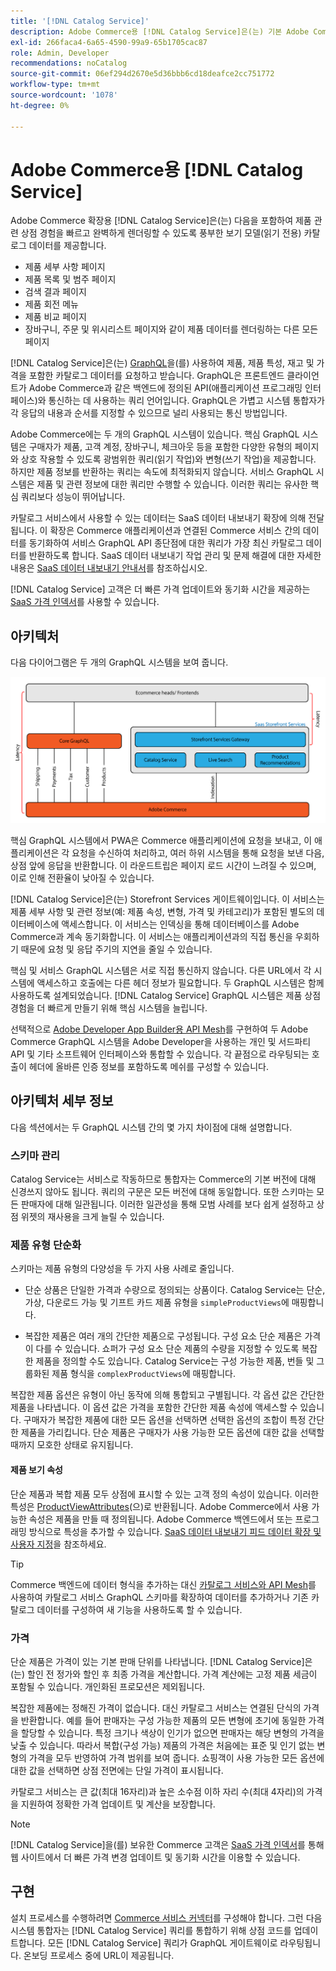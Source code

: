 ```yaml
---
title: '[!DNL Catalog Service]'
description: Adobe Commerce용 [!DNL Catalog Service]은(는) 기본 Adobe Commerce GraphQL 쿼리보다 훨씬 빠르게 제품 표시 페이지 및 제품 목록 페이지의 콘텐츠를 검색할 수 있는 방법을 제공합니다.
exl-id: 266faca4-6a65-4590-99a9-65b1705cac87
role: Admin, Developer
recommendations: noCatalog
source-git-commit: 06ef294d2670e5d36bbb6cd18deafce2cc751772
workflow-type: tm+mt
source-wordcount: '1078'
ht-degree: 0%

---
```


# Adobe Commerce용 [!DNL Catalog Service]

Adobe Commerce 확장용 [!DNL Catalog Service]은(는) 다음을 포함하여 제품 관련 상점 경험을 빠르고 완벽하게 렌더링할 수 있도록 풍부한 보기 모델(읽기 전용) 카탈로그 데이터를 제공합니다.

* 제품 세부 사항 페이지
* 제품 목록 및 범주 페이지
* 검색 결과 페이지
* 제품 회전 메뉴
* 제품 비교 페이지
* 장바구니, 주문 및 위시리스트 페이지와 같이 제품 데이터를 렌더링하는 다른 모든 페이지

[!DNL Catalog Service]은(는) [GraphQL](https://graphql.org/)을(를) 사용하여 제품, 제품 특성, 재고 및 가격을 포함한 카탈로그 데이터를 요청하고 받습니다. GraphQL은 프론트엔드 클라이언트가 Adobe Commerce과 같은 백엔드에 정의된 API(애플리케이션 프로그래밍 인터페이스)와 통신하는 데 사용하는 쿼리 언어입니다. GraphQL은 가볍고 시스템 통합자가 각 응답의 내용과 순서를 지정할 수 있으므로 널리 사용되는 통신 방법입니다.

Adobe Commerce에는 두 개의 GraphQL 시스템이 있습니다. 핵심 GraphQL 시스템은 구매자가 제품, 고객 계정, 장바구니, 체크아웃 등을 포함한 다양한 유형의 페이지와 상호 작용할 수 있도록 광범위한 쿼리(읽기 작업)와 변형(쓰기 작업)을 제공합니다. 하지만 제품 정보를 반환하는 쿼리는 속도에 최적화되지 않습니다. 서비스 GraphQL 시스템은 제품 및 관련 정보에 대한 쿼리만 수행할 수 있습니다. 이러한 쿼리는 유사한 핵심 쿼리보다 성능이 뛰어납니다.

카탈로그 서비스에서 사용할 수 있는 데이터는 SaaS 데이터 내보내기 확장에 의해 전달됩니다. 이 확장은 Commerce 애플리케이션과 연결된 Commerce 서비스 간의 데이터를 동기화하여 서비스 GraphQL API 종단점에 대한 쿼리가 가장 최신 카탈로그 데이터를 반환하도록 합니다. SaaS 데이터 내보내기 작업 관리 및 문제 해결에 대한 자세한 내용은 [SaaS 데이터 내보내기 안내서](../data-export/overview.md)를 참조하십시오.

[!DNL Catalog Service] 고객은 더 빠른 가격 업데이트와 동기화 시간을 제공하는 [SaaS 가격 인덱서](../price-index/price-indexing.md)를 사용할 수 있습니다.

## 아키텍처

다음 다이어그램은 두 개의 GraphQL 시스템을 보여 줍니다.

![카탈로그 아키텍처 다이어그램](assets/catalog-service-architecture.png)

핵심 GraphQL 시스템에서 PWA은 Commerce 애플리케이션에 요청을 보내고, 이 애플리케이션은 각 요청을 수신하여 처리하고, 여러 하위 시스템을 통해 요청을 보낸 다음, 상점 앞에 응답을 반환합니다. 이 라운드트립은 페이지 로드 시간이 느려질 수 있으며, 이로 인해 전환율이 낮아질 수 있습니다.

[!DNL Catalog Service]은(는) Storefront Services 게이트웨이입니다. 이 서비스는 제품 세부 사항 및 관련 정보(예: 제품 속성, 변형, 가격 및 카테고리)가 포함된 별도의 데이터베이스에 액세스합니다. 이 서비스는 인덱싱을 통해 데이터베이스를 Adobe Commerce과 계속 동기화합니다.
이 서비스는 애플리케이션과의 직접 통신을 우회하기 때문에 요청 및 응답 주기의 지연을 줄일 수 있습니다.

핵심 및 서비스 GraphQL 시스템은 서로 직접 통신하지 않습니다. 다른 URL에서 각 시스템에 액세스하고 호출에는 다른 헤더 정보가 필요합니다. 두 GraphQL 시스템은 함께 사용하도록 설계되었습니다. [!DNL Catalog Service] GraphQL 시스템은 제품 상점 경험을 더 빠르게 만들기 위해 핵심 시스템을 늘립니다.

선택적으로 [Adobe Developer App Builder용 API Mesh](https://developer.adobe.com/graphql-mesh-gateway/)를 구현하여 두 Adobe Commerce GraphQL 시스템을 Adobe Developer을 사용하는 개인 및 서드파티 API 및 기타 소프트웨어 인터페이스와 통합할 수 있습니다. 각 끝점으로 라우팅되는 호출이 헤더에 올바른 인증 정보를 포함하도록 메쉬를 구성할 수 있습니다.

## 아키텍처 세부 정보

다음 섹션에서는 두 GraphQL 시스템 간의 몇 가지 차이점에 대해 설명합니다.

### 스키마 관리

Catalog Service는 서비스로 작동하므로 통합자는 Commerce의 기본 버전에 대해 신경쓰지 않아도 됩니다. 쿼리의 구문은 모든 버전에 대해 동일합니다. 또한 스키마는 모든 판매자에 대해 일관됩니다. 이러한 일관성을 통해 모범 사례를 보다 쉽게 설정하고 상점 위젯의 재사용을 크게 늘릴 수 있습니다.

### 제품 유형 단순화

스키마는 제품 유형의 다양성을 두 가지 사용 사례로 줄입니다.

* 단순 상품은 단일한 가격과 수량으로 정의되는 상품이다. Catalog Service는 단순, 가상, 다운로드 가능 및 기프트 카드 제품 유형을 `simpleProductViews`에 매핑합니다.

* 복잡한 제품은 여러 개의 간단한 제품으로 구성됩니다. 구성 요소 단순 제품은 가격이 다를 수 있습니다. 쇼퍼가 구성 요소 단순 제품의 수량을 지정할 수 있도록 복잡한 제품을 정의할 수도 있습니다. Catalog Service는 구성 가능한 제품, 번들 및 그룹화된 제품 형식을 `complexProductViews`에 매핑합니다.

복잡한 제품 옵션은 유형이 아닌 동작에 의해 통합되고 구별됩니다. 각 옵션 값은 간단한 제품을 나타냅니다. 이 옵션 값은 가격을 포함한 간단한 제품 속성에 액세스할 수 있습니다. 구매자가 복잡한 제품에 대한 모든 옵션을 선택하면 선택한 옵션의 조합이 특정 간단한 제품을 가리킵니다. 단순 제품은 구매자가 사용 가능한 모든 옵션에 대한 값을 선택할 때까지 모호한 상태로 유지됩니다.

#### 제품 보기 속성

단순 제품과 복합 제품 모두 상점에 표시할 수 있는 고객 정의 속성이 있습니다. 이러한 특성은 [ProductViewAttributes](https://developer.adobe.com/commerce/services/graphql/catalog-service/products/#productviewattribute-type)(으)로 반환됩니다. Adobe Commerce에서 사용 가능한 속성은 제품을 만들 때 정의됩니다. Adobe Commerce 백엔드에서 또는 프로그래밍 방식으로 특성을 추가할 수 있습니다. [SaaS 데이터 내보내기 피드 데이터 확장 및 사용자 지정](../data-export/extensibility-and-customizations.md)을 참조하세요.

>[!TIP]
>
>Commerce 백엔드에 데이터 형식을 추가하는 대신 [카탈로그 서비스와 API Mesh](mesh.md)를 사용하여 카탈로그 서비스 GraphQL 스키마를 확장하여 데이터를 추가하거나 기존 카탈로그 데이터를 구성하여 새 기능을 사용하도록 할 수 있습니다.

### 가격

단순 제품은 가격이 있는 기본 판매 단위를 나타냅니다. [!DNL Catalog Service]은(는) 할인 전 정가와 할인 후 최종 가격을 계산합니다. 가격 계산에는 고정 제품 세금이 포함될 수 있습니다. 개인화된 프로모션은 제외됩니다.

복잡한 제품에는 정해진 가격이 없습니다. 대신 카탈로그 서비스는 연결된 단식의 가격을 반환합니다. 예를 들어 판매자는 구성 가능한 제품의 모든 변형에 초기에 동일한 가격을 할당할 수 있습니다. 특정 크기나 색상이 인기가 없으면 판매자는 해당 변형의 가격을 낮출 수 있습니다. 따라서 복합(구성 가능) 제품의 가격은 처음에는 표준 및 인기 없는 변형의 가격을 모두 반영하여 가격 범위를 보여 줍니다. 쇼핑객이 사용 가능한 모든 옵션에 대한 값을 선택하면 상점 전면에는 단일 가격이 표시됩니다.

카탈로그 서비스는 큰 값(최대 16자리)과 높은 소수점 이하 자리 수(최대 4자리)의 가격을 지원하여 정확한 가격 업데이트 및 계산을 보장합니다.

>[!NOTE]
>
> [!DNL Catalog Service]을(를) 보유한 Commerce 고객은 [SaaS 가격 인덱서](../price-index/price-indexing.md)를 통해 웹 사이트에서 더 빠른 가격 변경 업데이트 및 동기화 시간을 이용할 수 있습니다.

## 구현

설치 프로세스를 수행하려면 [Commerce 서비스 커넥터](../landing/saas.md)를 구성해야 합니다. 그런 다음 시스템 통합자는 [!DNL Catalog Service] 쿼리를 통합하기 위해 상점 코드를 업데이트합니다. 모든 [!DNL Catalog Service] 쿼리가 GraphQL 게이트웨이로 라우팅됩니다. 온보딩 프로세스 중에 URL이 제공됩니다.
